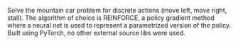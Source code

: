 Solve the mountain car problem for discrete actions (move left, move right, stall). The algorithm of choice is REINFORCE, a policy gradient method where a neural net is used to represent a parametrized version of the policy. Built using PyTorch, no other external source libs were used.

